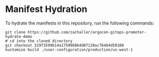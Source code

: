 # Manifest Hydration

To hydrate the manifests in this repository, run the following commands:

```shell
git clone https://github.com/zachaller/argocon-gitops-promoter-hydrate-demo
# cd into the cloned directory
git checkout 319f3599b14a175096864d07120ac76464d58100
kustomize build ./user-configuration/production/us-west-1
```
